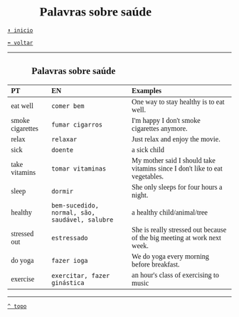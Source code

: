 <font face="Calibri">

# 👨🏻‍⚕️ Palavras sobre saúde

[`⬆️ inicio`](../../EF%20Route.md)

[`⬅️ voltar`](../Iniciante%202.md)

---

## 👨🏻‍⚕️ Palavras sobre saúde


| PT | EN | Examples |
|:-|:-|:-|
| eat well | `comer bem` | One way to stay healthy is to eat well. |
| smoke cigarettes | `fumar cigarros` | I'm happy I don't smoke cigarettes anymore. |
| relax | `relaxar` | Just relax and enjoy the movie. |
| sick | `doente` | a sick child |
| take vitamins | `tomar vitaminas` | My mother said I should take vitamins since I don't like to eat vegetables. |
| sleep | `dormir` | She only sleeps for four hours a night. |
| healthy | `bem-sucedido, normal, são, saudável, salubre` | a healthy child/animal/tree |
| stressed out | `estressado` | She is really stressed out because of the big meeting at work next week. |
| do yoga | `fazer ioga` | We do yoga every morning before breakfast. |
| exercise | `exercitar, fazer ginástica` | an hour's class of exercising to music |

---

[`^ topo`](#-Palavras-sobre-saúde)
</font>
